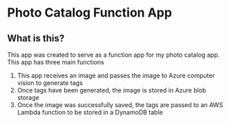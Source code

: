# Photo Catalog Function App
## What is this?
This app was created to serve as a function app for my photo catalog app.
This app has three main functions
1. This app receives an image and passes the image to Azure computer vision to generate tags
2. Once tags have been generated, the image is stored in Azure blob storage
3. Once the image was successfully saved, the tags are passed to an AWS Lambda function to be stored in a DynamoDB table
